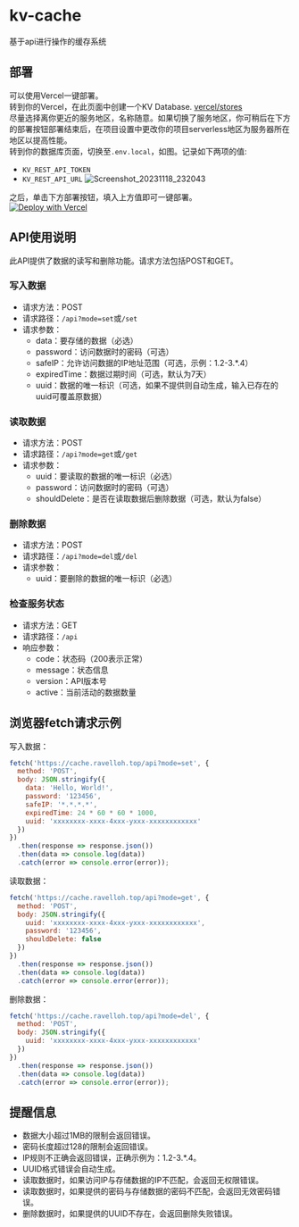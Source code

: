 # kv-cache
基于api进行操作的缓存系统

## 部署  

可以使用Vercel一键部署。  
转到你的Vercel，在此页面中创建一个KV Database. [vercel/stores](https://vercel.com/dashboard/stores)  
尽量选择离你更近的服务地区，名称随意。如果切换了服务地区，你可稍后在下方的部署按钮部署结束后，在项目设置中更改你的项目serverless地区为服务器所在地区以提高性能。  
转到你的数据库页面，切换至`.env.local`，如图。记录如下两项的值:  
- `KV_REST_API_TOKEN`
- `KV_REST_API_URL`
![Screenshot_20231118_232043](https://github.com/RavelloH/kv-cache/assets/68409330/31f676d0-d5be-4897-a696-bebdebf2b815)

之后，单击下方部署按钮，填入上方值即可一键部署。  
[![Deploy with Vercel](https://vercel.com/button)](https://vercel.com/new/clone?repository-url=https%3A%2F%2Fgithub.com%2FRavelloH%2Fkv-cache&env=KV_REST_API_TOKEN,KV_REST_API_URL&demo-title=kv-cache&demo-url=https%3A%2F%2Fcache.ravelloh.top)

## API使用说明

此API提供了数据的读写和删除功能。请求方法包括POST和GET。

### 写入数据

- 请求方法：POST
- 请求路径：`/api?mode=set`或`/set`
- 请求参数：
  - data：要存储的数据（必选）
  - password：访问数据时的密码（可选）
  - safeIP：允许访问数据的IP地址范围（可选，示例：1.2-3.*.4）
  - expiredTime：数据过期时间（可选，默认为7天）
  - uuid：数据的唯一标识（可选，如果不提供则自动生成，输入已存在的uuid可覆盖原数据）

### 读取数据

- 请求方法：POST
- 请求路径：`/api?mode=get`或`/get`
- 请求参数：
  - uuid：要读取的数据的唯一标识（必选）
  - password：访问数据时的密码（可选）
  - shouldDelete：是否在读取数据后删除数据（可选，默认为false）

### 删除数据

- 请求方法：POST
- 请求路径：`/api?mode=del`或`/del`
- 请求参数：
  - uuid：要删除的数据的唯一标识（必选）

### 检查服务状态

- 请求方法：GET
- 请求路径：`/api`
- 响应参数：
  - code：状态码（200表示正常）
  - message：状态信息
  - version：API版本号
  - active：当前活动的数据数量

## 浏览器fetch请求示例

写入数据：

```javascript
fetch('https://cache.ravelloh.top/api?mode=set', {
  method: 'POST',
  body: JSON.stringify({
    data: 'Hello, World!',
    password: '123456',
    safeIP: '*.*.*.*',
    expiredTime: 24 * 60 * 60 * 1000,
    uuid: 'xxxxxxxx-xxxx-4xxx-yxxx-xxxxxxxxxxxx'
  })
})
  .then(response => response.json())
  .then(data => console.log(data))
  .catch(error => console.error(error));
```

读取数据：

```javascript
fetch('https://cache.ravelloh.top/api?mode=get', {
  method: 'POST',
  body: JSON.stringify({
    uuid: 'xxxxxxxx-xxxx-4xxx-yxxx-xxxxxxxxxxxx',
    password: '123456',
    shouldDelete: false
  })
})
  .then(response => response.json())
  .then(data => console.log(data))
  .catch(error => console.error(error));
```

删除数据：

```javascript
fetch('https://cache.ravelloh.top/api?mode=del', {
  method: 'POST',
  body: JSON.stringify({
    uuid: 'xxxxxxxx-xxxx-4xxx-yxxx-xxxxxxxxxxxx'
  })
})
  .then(response => response.json())
  .then(data => console.log(data))
  .catch(error => console.error(error));
```

## 提醒信息

- 数据大小超过1MB的限制会返回错误。
- 密码长度超过128的限制会返回错误。
- IP规则不正确会返回错误，正确示例为：1.2-3.*.4。
- UUID格式错误会自动生成。
- 读取数据时，如果访问IP与存储数据的IP不匹配，会返回无权限错误。
- 读取数据时，如果提供的密码与存储数据的密码不匹配，会返回无效密码错误。
- 删除数据时，如果提供的UUID不存在，会返回删除失败错误。
